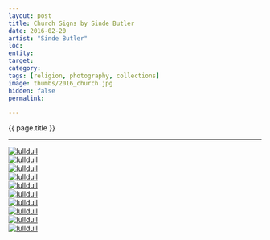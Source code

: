 ```yaml
---
layout: post
title: Church Signs by Sinde Butler
date: 2016-02-20
artist: "Sinde Butler"
loc: 
entity: 
target: 
category: 
tags: [religion, photography, collections]
image: thumbs/2016_church.jpg
hidden: false
permalink:

---
```




<div class="highlight2">{{ page.title }}</div>

---


<div class="post_image">
	<a href="{{ site.baseurl }}/images/posts/2016_church/001.jpg" target="_blank">
	<img src="{{ site.baseurl }}/images/posts/2016_church/001.jpg" alt="lulldull"></a>
</div>

<div class="post_image">
	<a href="{{ site.baseurl }}/images/posts/2016_church/002.jpg" target="_blank">
	<img src="{{ site.baseurl }}/images/posts/2016_church/002.jpg" alt="lulldull"></a>
</div>

<div class="post_image">
	<a href="{{ site.baseurl }}/images/posts/2016_church/003.jpg" target="_blank">
	<img src="{{ site.baseurl }}/images/posts/2016_church/003.jpg" alt="lulldull"></a>
</div>

<div class="post_image">
	<a href="{{ site.baseurl }}/images/posts/2016_church/004.jpg" target="_blank">
	<img src="{{ site.baseurl }}/images/posts/2016_church/004.jpg" alt="lulldull"></a>
</div>

<div class="post_image">
	<a href="{{ site.baseurl }}/images/posts/2016_church/005.jpg" target="_blank">
	<img src="{{ site.baseurl }}/images/posts/2016_church/005.jpg" alt="lulldull"></a>
</div>

<div class="post_image">
	<a href="{{ site.baseurl }}/images/posts/2016_church/006.jpg" target="_blank">
	<img src="{{ site.baseurl }}/images/posts/2016_church/006.jpg" alt="lulldull"></a>
</div>

<div class="post_image">
	<a href="{{ site.baseurl }}/images/posts/2016_church/007.jpg" target="_blank">
	<img src="{{ site.baseurl }}/images/posts/2016_church/007.jpg" alt="lulldull"></a>
</div>

<div class="post_image">
	<a href="{{ site.baseurl }}/images/posts/2016_church/008.jpg" target="_blank">
	<img src="{{ site.baseurl }}/images/posts/2016_church/008.jpg" alt="lulldull"></a>
</div>


<div class="post_image">
	<a href="{{ site.baseurl }}/images/posts/2016_church/009.jpg" target="_blank">
	<img src="{{ site.baseurl }}/images/posts/2016_church/009.jpg" alt="lulldull"></a>
</div>

<div class="post_image">
	<a href="{{ site.baseurl }}/images/posts/2016_church/010.jpg" target="_blank">
	<img src="{{ site.baseurl }}/images/posts/2016_church/010.jpg" alt="lulldull"></a>
</div>